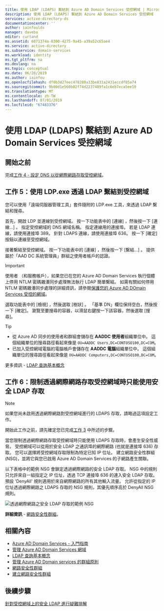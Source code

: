 ```yaml
---
title: 使用 LDAP (LDAPS) 繫結到 Azure AD Domain Services 受控網域 | Microsoft Docs
description: 使用 LDAP (LDAPS) 繫結到 Azure AD Domain Services 受控網域
services: active-directory-ds
documentationcenter: ''
author: iainfoulds
manager: daveba
editor: curtand
ms.assetid: 6871374a-0300-4275-9a45-a39a52c65ae4
ms.service: active-directory
ms.subservice: domain-services
ms.workload: identity
ms.tgt_pltfrm: na
ms.devlang: na
ms.topic: conceptual
ms.date: 06/28/2019
ms.author: iainfou
ms.openlocfilehash: df0b3d27eec478280a33be831a2431eccdf05a74
ms.sourcegitcommit: 9b80d1e560b02f74d2237489fa1c6eb7eca5ee10
ms.translationtype: MT
ms.contentlocale: zh-TW
ms.lasthandoff: 07/01/2019
ms.locfileid: "67483376"
---
```

# <a name="bind-to-an-azure-ad-domain-services-managed-domain-using-secure-ldap-ldaps"></a>使用 LDAP (LDAPS) 繫結到 Azure AD Domain Services 受控網域

## <a name="before-you-begin"></a>開始之前
完成[工作 4 - 設定 DNS 以從網際網路存取受控網域](active-directory-ds-ldaps-configure-dns.md)。


## <a name="task-5-bind-to-the-managed-domain-over-ldap-using-ldpexe"></a>工作 5：使用 LDP.exe 透過 LDAP 繫結到受控網域
您可以使用「遠端伺服器管理工具」套件隨附的 LDP.exe 工具，來透過 LDAP 繫結和搜尋。

首先，開啟 LDP 並連線到受控網域。 按一下功能表中的 [連線]  ，然後按一下 [連線...]  。 指定受控網域的 DNS 網域名稱。 指定連線用的連接埠。 若是 LDAP 連線，請使用連接埠 389。 針對 LDAPS 連線，請使用連接埠 636。 按一下 [確定]  按鈕以連線至受控網域。

接著繫結至受控網域。 按一下功能表中的 [連線]  ，然後按一下 [繫結...]  。 提供屬於「AAD DC 系統管理員」群組之使用者帳戶的認證。

> [!IMPORTANT]
> 使用者 （和服務帳戶），如果您已在您的 Azure AD Domain Services 執行個體上停用 NTLM 密碼雜湊同步處理無法執行 LDAP 簡單繫結。  如需有關如何停用 NTLM 密碼雜湊同步處理的詳細資訊，請參閱[保護您的 Azure AD DOmain Services 受控的網域](secure-your-domain.md)。
>
>

選取功能表中的 [檢視]  ，然後選取 [樹狀]  。 「基準 DN」欄位保持空白，然後按一下 [確定]。 瀏覽至要搜尋的容器，以滑鼠右鍵按一下該容器，然後選取 [搜尋]。

> [!TIP]
> - 從 Azure AD 同步的使用者和群組會儲存在 **AADDC 使用者**組織單位中。 這個組織單位的搜尋路徑看起來像是 ```OU=AADDC Users,DC=CONTOSO100,DC=COM```。
> - 已加入受控網域電腦的電腦帳戶會儲存在 **AADDC 電腦**組織單位中。 這個組織單位的搜尋路徑看起來像是 ```OU=AADDC Computers,DC=CONTOSO100,DC=COM```。
>
>

更多資訊 - [LDAP 查詢基本概念](https://docs.microsoft.com/windows/desktop/ad/creating-a-query-filter)


## <a name="task-6-lock-down-secure-ldap-access-to-your-managed-domain-over-the-internet"></a>工作 6：限制透過網際網路存取受控網域時只能使用安全 LDAP 存取
> [!NOTE]
> 如果您尚未啟用透過網際網路對受控網域進行的 LDAPS 存取，請略過這項設定工作。
>
>

開始此工作之前，請先確定您已完成[工作 3](active-directory-ds-admin-guide-configure-secure-ldap-enable-ldaps.md) 中所述的步驟。

當您限制透過網際網路存取受控網域時只能使用 LDAPS 存取時，會產生安全性威脅。 受控網域可以從用於安全 LDAP 之通訊埠的網際網路 (也就是連接埠 636) 存取。 您可以選擇將受控網域存取限制為特定已知 IP 位址。 建立網路安全性群組 (NSG)，並將它與您已啟用 Azure AD Domain Services 的子網路產生關聯。

以下表格中的範例 NSG 會鎖定透過網際網路的安全 LDAP 存取。 NSG 中的規則只允許來自一組指定之 IP 位址，透過 TCP 連接埠 636 的連入安全 LDAP 存取。 預設 'DenyAll' 規則適用於來自網際網路的所有其他輸入流量。 允許從指定的 IP 位址透過網際網路之 LDAPS 存取的 NSG 規則，其優先順序高於 DenyAll NSG 規則。

![透過網際網路之安全 LDAP 存取的範例 NSG](./media/active-directory-domain-services-admin-guide/secure-ldap-sample-nsg.png)

**詳細資訊** - [網路安全性群組](../virtual-network/security-overview.md)。


## <a name="related-content"></a>相關內容
* [Azure AD Domain Services - 入門指南](create-instance.md)
* [管理 Azure AD Domain Services 網域](manage-domain.md)
* [LDAP 查詢基本概念](https://docs.microsoft.com/windows/desktop/ad/creating-a-query-filter)
* [管理 Azure AD Domain services 的群組原則](manage-group-policy.md)
* [網路安全性群組](../virtual-network/security-overview.md)
* [建立網路安全性群組](../virtual-network/tutorial-filter-network-traffic.md)


## <a name="next-step"></a>後續步驟
[針對受控網域上的安全 LDAP 進行疑難排解](tshoot-ldaps.md)
